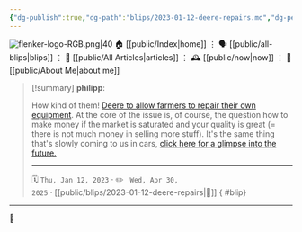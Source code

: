 ```yaml
---
{"dg-publish":true,"dg-path":"blips/2023-01-12-deere-repairs.md","dg-permalink":"2023/01/12/deere-repairs/","permalink":"/2023/01/12/deere-repairs/","title":"philipp @ 2023-01-12","created":"2023-01-12T00:00:00","updated":"2025-04-30T22:27:37"}
---
```



<div class="transclusion internal-embed is-loaded"><div class="markdown-embed">




![flenker-logo-RGB.png|40](/img/user/attachments/flenker-logo-RGB.png)
🏠 [[public/Index\|home]]  ⋮ 🗣️ [[public/all-blips\|blips]] ⋮  📝 [[public/All Articles\|articles]]  ⋮ 🕰️ [[public/now\|now]] ⋮ 🪪 [[public/About Me\|about me]]


</div></div>


> [!summary] **philipp**:
>
> How kind of them! [Deere to allow farmers to repair their own equipment](https://www.wsj.com/articles/deere-to-allow-farmers-to-repair-their-own-equipment-11673228580). At the core of the issue is, of course, the question how to make money if the market is saturated and your quality is great (= there is not much money in selling more stuff). It's the same thing that's slowly coming to us in cars, [click here for a glimpse into the future.](https://www.thedrive.com/news/mercedes-makes-better-performance-a-1200-subscription-in-its-evs)
> - - -
>
> 🗓️ <code>Thu, Jan 12, 2023</code>  · ✏️ <code> Wed, Apr 30, 2025</code>  · [[public/blips/2023-01-12-deere-repairs\|🔗]]
{ #blip}


- - -

 👾
